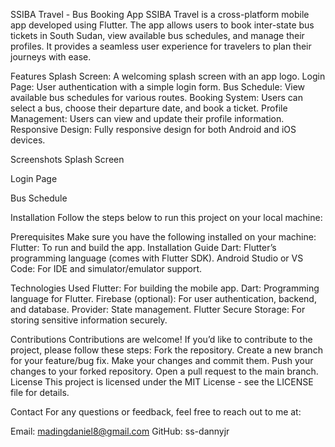 SSIBA Travel - Bus Booking App
SSIBA Travel is a cross-platform mobile app developed using Flutter. The app allows users to book inter-state bus tickets in South Sudan, view available bus schedules, and manage their profiles. It provides a seamless user experience for travelers to plan their journeys with ease.

Features
Splash Screen: A welcoming splash screen with an app logo.
Login Page: User authentication with a simple login form.
Bus Schedule: View available bus schedules for various routes.
Booking System: Users can select a bus, choose their departure date, and book a ticket.
Profile Management: Users can view and update their profile information.
Responsive Design: Fully responsive design for both Android and iOS devices.

Screenshots
Splash Screen

Login Page

Bus Schedule

Installation
Follow the steps below to run this project on your local machine:

Prerequisites
Make sure you have the following installed on your machine:
Flutter: To run and build the app. Installation Guide
Dart: Flutter’s programming language (comes with Flutter SDK).
Android Studio or VS Code: For IDE and simulator/emulator support.



Technologies Used
Flutter: For building the mobile app.
Dart: Programming language for Flutter.
Firebase (optional): For user authentication, backend, and database.
Provider: State management.
Flutter Secure Storage: For storing sensitive information securely.


Contributions
Contributions are welcome! If you’d like to contribute to the project, please follow these steps:
Fork the repository.
Create a new branch for your feature/bug fix.
Make your changes and commit them.
Push your changes to your forked repository.
Open a pull request to the main branch.
License
This project is licensed under the MIT License - see the LICENSE file for details.

Contact
For any questions or feedback, feel free to reach out to me at:

Email: madingdaniel8@gmail.com
GitHub: ss-dannyjr
